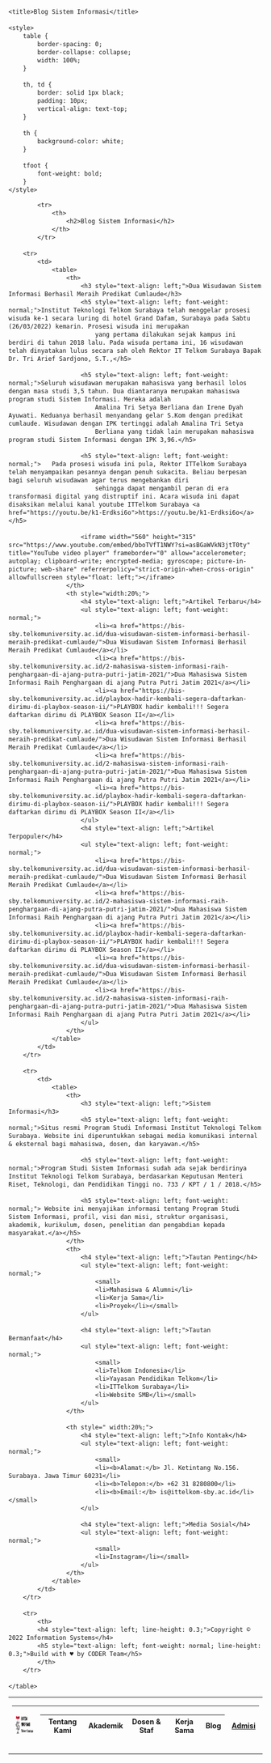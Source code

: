 <!DOCTYPE html>
<html>

<head>
    <meta charset="UTF-8">
    <meta http-equiv="X-UA-Compatible" content="IE=edge">
    <meta name="viewport" content="width=device-width, initial-scale=1.0">
    <meta name="author" content="Yustika Nur">
    <meta name="keyword" content="Tugas">
    <meta name="description" content=" Modul 2">
    <meta name="robots" content="index, follow">
    
    <title>Blog Sistem Informasi</title>

    <style>
        table {
            border-spacing: 0;
            border-collapse: collapse;
            width: 100%;
        }

        th, td {
            border: solid 1px black;
            padding: 10px;
            vertical-align: text-top;
        }

        th {
            background-color: white;
        }

        tfoot {
            font-weight: bold;
        }
    </style>
</head>

<body>
    <table>
        <td>
            <table>
        <thead>
            <tr>
                <th width="10%" style="text-align:center; vertical-align:middle">
                    <img src="LOGO ITTS.jpeg" alt = "LOGO ITTS" width="100" height="40"/>
                </th>
                <th><table>
                    <thead>
                        <tr>
                            <th>Tentang Kami</th>
                            <th>Akademik</th>
                            <th>Dosen & Staf</th>
                            <th>Kerja Sama</th>
                            <th>Blog</th>
                        </tr>
                    </thead>  
                </table></th>
                <th><a a href="https://smb.telkomuniversity.ac.id/surabaya/">Admisi</a></th>
            </tr>
        </thead>
            </table>
        </td>

            <tr>
                <th>
                    <h2>Blog Sistem Informasi</h2>
                </th>   
            </tr>

        <tr>
            <td>
                <table>
                    <th>
                        <h3 style="text-align: left;">Dua Wisudawan Sistem Informasi Berhasil Meraih Predikat Cumlaude</h3>
                        <h5 style="text-align: left; font-weight: normal;">Institut Teknologi Telkom Surabaya telah menggelar prosesi wisuda ke-1 secara luring di hotel Grand Dafam, Surabaya pada Sabtu (26/03/2022) kemarin. Prosesi wisuda ini merupakan
                            yang pertama dilakukan sejak kampus ini berdiri di tahun 2018 lalu. Pada wisuda pertama ini, 16 wisudawan telah dinyatakan lulus secara sah oleh Rektor IT Telkom Surabaya Bapak Dr. Tri Arief Sardjono, S.T.,</h5>

                        <h5 style="text-align: left; font-weight: normal;">Seluruh wisudawan merupakan mahasiswa yang berhasil lolos dengan masa studi 3,5 tahun. Dua diantaranya merupakan mahasiswa program studi Sistem Informasi. Mereka adalah 
                            Amalina Tri Setya Berliana dan Irene Dyah Ayuwati. Keduanya berhasil menyandang gelar S.Kom dengan predikat cumlaude. Wisudawan dengan IPK tertinggi adalah Amalina Tri Setya
                            Berliana yang tidak lain merupakan mahasiswa program studi Sistem Informasi dengan IPK 3,96.</h5>

                        <h5 style="text-align: left; font-weight: normal;">   Pada prosesi wisuda ini pula, Rektor ITTelkom Surabaya telah menyampaikan pesannya dengan penuh sukacita. Beliau berpesan bagi seluruh wisudawan agar terus mengebankan diri
                            sehingga dapat mengambil peran di era transformasi digital yang distruptif ini. Acara wisuda ini dapat disaksikan melalui kanal youtube ITTelkom Surabaya <a href="https://youtu.be/k1-Erdksi6o">https://youtu.be/k1-Erdksi6o</a></h5>
                        
                        <iframe width="560" height="315" src="https://www.youtube.com/embed/bboTVfT1NWY?si=asBGaWVkN3jtT0ty" title="YouTube video player" frameborder="0" allow="accelerometer; autoplay; clipboard-write; encrypted-media; gyroscope; picture-in-picture; web-share" referrerpolicy="strict-origin-when-cross-origin" allowfullscreen style="float: left;"></iframe>
                    </th>
                    <th style="width:20%;">
                        <h4 style="text-align: left;">Artikel Terbaru</h4>
                        <ul style="text-align: left; font-weight: normal;">
                            <li><a href="https://bis-sby.telkomuniversity.ac.id/dua-wisudawan-sistem-informasi-berhasil-meraih-predikat-cumlaude/">Dua Wisudawan Sistem Informasi Berhasil Meraih Predikat Cumlaude</a></li>
                            <li><a href="https://bis-sby.telkomuniversity.ac.id/2-mahasiswa-sistem-informasi-raih-penghargaan-di-ajang-putra-putri-jatim-2021/">Dua Mahasiswa Sistem Informasi Raih Penghargaan di ajang Putra Putri Jatim 2021</a></li>
                            <li><a href="https://bis-sby.telkomuniversity.ac.id/playbox-hadir-kembali-segera-daftarkan-dirimu-di-playbox-season-ii/">PLAYBOX hadir kembali!!! Segera daftarkan dirimu di PLAYBOX Season II</a></li>
                            <li><a href="https://bis-sby.telkomuniversity.ac.id/dua-wisudawan-sistem-informasi-berhasil-meraih-predikat-cumlaude/">Dua Wisudawan Sistem Informasi Berhasil Meraih Predikat Cumlaude</a></li>
                            <li><a href="https://bis-sby.telkomuniversity.ac.id/2-mahasiswa-sistem-informasi-raih-penghargaan-di-ajang-putra-putri-jatim-2021/">Dua Mahasiswa Sistem Informasi Raih Penghargaan di ajang Putra Putri Jatim 2021</a></li>
                            <li><a href="https://bis-sby.telkomuniversity.ac.id/playbox-hadir-kembali-segera-daftarkan-dirimu-di-playbox-season-ii/">PLAYBOX hadir kembali!!! Segera daftarkan dirimu di PLAYBOX Season II</a></li>            
                        </ul>
                        <h4 style="text-align: left;">Artikel Terpopuler</h4>
                        <ul style="text-align: left; font-weight: normal;">
                            <li><a href="https://bis-sby.telkomuniversity.ac.id/dua-wisudawan-sistem-informasi-berhasil-meraih-predikat-cumlaude/">Dua Wisudawan Sistem Informasi Berhasil Meraih Predikat Cumlaude</a></li>
                            <li><a href="https://bis-sby.telkomuniversity.ac.id/2-mahasiswa-sistem-informasi-raih-penghargaan-di-ajang-putra-putri-jatim-2021/">Dua Mahasiswa Sistem Informasi Raih Penghargaan di ajang Putra Putri Jatim 2021</a></li>
                            <li><a href="https://bis-sby.telkomuniversity.ac.id/playbox-hadir-kembali-segera-daftarkan-dirimu-di-playbox-season-ii/">PLAYBOX hadir kembali!!! Segera daftarkan dirimu di PLAYBOX Season II</a></li>
                            <li><a href="https://bis-sby.telkomuniversity.ac.id/dua-wisudawan-sistem-informasi-berhasil-meraih-predikat-cumlaude/">Dua Wisudawan Sistem Informasi Berhasil Meraih Predikat Cumlaude</a></li>
                            <li><a href="https://bis-sby.telkomuniversity.ac.id/2-mahasiswa-sistem-informasi-raih-penghargaan-di-ajang-putra-putri-jatim-2021/">Dua Mahasiswa Sistem Informasi Raih Penghargaan di ajang Putra Putri Jatim 2021</a></li>            
                        </ul>
                    </th>
                </table>
            </td>  
        </tr>  
        
        <tr>
            <td>
                <table>
                    <th>
                        <h3 style="text-align: left;">Sistem Informasi</h3>
                        <h5 style="text-align: left; font-weight: normal;">Situs resmi Program Studi Informasi Institut Teknologi Telkom Surabaya. Website ini diperuntukkan sebagai media komunikasi internal & eksternal bagi mahasiswa, dosen, dan karyawan.</h5>

                        <h5 style="text-align: left; font-weight: normal;">Program Studi Sistem Informasi sudah ada sejak berdirinya Institut Teknologi Telkom Surabaya, berdasarkan Keputusan Menteri Riset, Teknologi, dan Pendidikan Tinggi no. 733 / KPT / 1 / 2018.</h5>

                        <h5 style="text-align: left; font-weight: normal;"> Website ini menyajikan informasi tentang Program Studi Sistem Informasi, profil, visi dan misi, struktur organisasi, akademik, kurikulum, dosen, penelitian dan pengabdian kepada masyarakat.</a></h5>
                    </th>
                    <th>
                        <h4 style="text-align: left;">Tautan Penting</h4>           
                        <ul style="text-align: left; font-weight: normal;">
                            <small>
                            <li>Mahasiswa & Alumni</li>
                            <li>Kerja Sama</li>
                            <li>Proyek</li></small>
                        </ul>

                        <h4 style="text-align: left;">Tautan Bermanfaat</h4>           
                        <ul style="text-align: left; font-weight: normal;">
                            <small>
                            <li>Telkom Indonesia</li>
                            <li>Yayasan Pendidikan Telkom</li>
                            <li>ITTelkom Surabaya</li>
                            <li>Website SMB</li></small>
                        </ul>
                    </th>

                    <th style=" width:20%;">
                        <h4 style="text-align: left;">Info Kontak</h4>           
                        <ul style="text-align: left; font-weight: normal;">
                            <small>
                            <li><b>Alamat:</b> Jl. Ketintang No.156. Surabaya. Jawa Timur 60231</li>
                            <li><b>Telepon:</b> +62 31 8280800</li>
                            <li><b>Email:</b> is@ittelkom-sby.ac.id</li></small>
                        </ul>

                        <h4 style="text-align: left;">Media Sosial</h4>           
                        <ul style="text-align: left; font-weight: normal;">
                            <small>
                            <li>Instagram</li></small>
                        </ul>
                    </th>
                </table>
            </td>  
        </tr>

        <tr>
            <th>
            <h4 style="text-align: left; line-height: 0.3;">Copyright © 2022 Information Systems</h4>
            <h5 style="text-align: left; font-weight: normal; line-height: 0.3;">Build with ♥ by CODER Team</h5>
            </th>
        </tr>
        
    </table>

</body>
</html>
